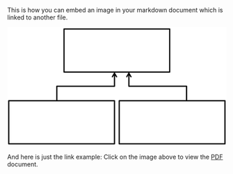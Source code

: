 This is how you can embed an image in your markdown document which is
linked to another file.

[![diagram](diagram.png)](sample-diagram.pdf)

And here is just the link example:
Click on the image above to view the [PDF](sample-diagram.pdf) document.
